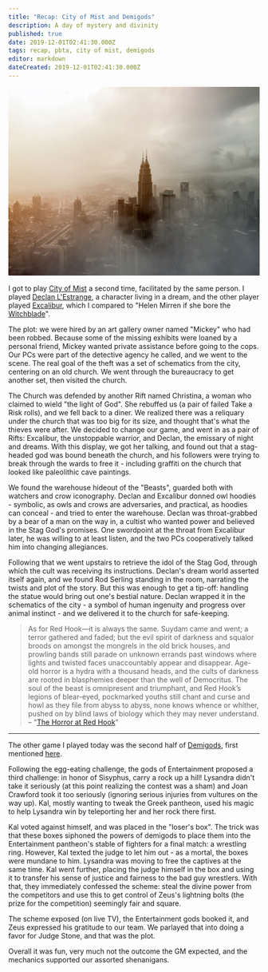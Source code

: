 ```yaml
---
title: "Recap: City of Mist and Demigods"
description: A day of mystery and divinity
published: true
date: 2019-12-01T02:41:30.000Z
tags: recap, pbta, city of mist, demigods
editor: markdown
dateCreated: 2019-12-01T02:41:30.000Z
---
```


![Featured Image](recap-city-of-mist-and-demigods.jpg)

I got to play [City of Mist](https://www.cityofmist.co/) a second time, facilitated by the same person. I played [Declan L'Estrange](https://19290615-096e-4dab-8b2d-2a4ac255656e.filesusr.com/ugd/64098d_07542ae3f4e74cd3940b5cdd5237b206.pdf), a character living in a dream, and the other player played [Excalibur](https://19290615-096e-4dab-8b2d-2a4ac255656e.filesusr.com/ugd/64098d_1523ee63a0404f39bf6aa2d38e84cdd9.pdf), which I compared to "Helen Mirren if she bore the [Witchblade](https://en.wikipedia.org/wiki/Witchblade)".

The plot: we were hired by an art gallery owner named "Mickey" who had been robbed. Because some of the missing exhibits were loaned by a personal friend, Mickey wanted private assistance before going to the cops. Our PCs were part of the detective agency he called, and we went to the scene. The real goal of the theft was a set of schematics from the city, centering on an old church. We went through the bureaucracy to get another set, then visited the church.

The Church was defended by another Rift named Christina, a woman who claimed to wield "the light of God". She rebuffed us (a pair of failed Take a Risk rolls), and we fell back to a diner. We realized there was a reliquary under the church that was too big for its size, and thought that's what the thieves were after. We decided to change our game, and went in as a pair of Rifts: Excalibur, the unstoppable warrior, and Declan, the emissary of night and dreams. With this display, we got her talking, and found out that a stag-headed god was bound beneath the church, and his followers were trying to break through the wards to free it - including graffiti on the church that looked like paleolithic cave paintings.

We found the warehouse hideout of the "Beasts", guarded both with watchers and crow iconography. Declan and Excalibur donned owl hoodies - symbolic, as owls and crows are adversaries, and practical, as hoodies can conceal - and tried to enter the warehouse. Declan was throat-grabbed by a bear of a man on the way in, a cultist who wanted power and believed in the Stag God's promises. One swordpoint at the throat from Excalibur later, he was willing to at least listen, and the two PCs cooperatively talked him into changing allegiances.

Following that we went upstairs to retrieve the idol of the Stag God, through which the cult was receiving its instructions. Declan's dream world asserted itself again, and we found Rod Serling standing in the room, narrating the twists and plot of the story. But this was enough to get a tip-off: handling the statue would bring out one's bestial nature. Declan wrapped it in the schematics of the city - a symbol of human ingenuity and progress over animal instinct - and we delivered it to the church for safe-keeping.

> As for Red Hook—it is always the same. Suydam came and went; a terror gathered and faded; but the evil spirit of darkness and squalor broods on amongst the mongrels in the old brick houses, and prowling bands still parade on unknown errands past windows where lights and twisted faces unaccountably appear and disappear. Age-old horror is a hydra with a thousand heads, and the cults of darkness are rooted in blasphemies deeper than the well of Democritus. The soul of the beast is omnipresent and triumphant, and Red Hook’s legions of blear-eyed, pockmarked youths still chant and curse and howl as they file from abyss to abyss, none knows whence or whither, pushed on by blind laws of biology which they may never understand. – "[The Horror at Red Hook](http://www.hplovecraft.com/writings/texts/fiction/hrh.aspx)"

----

The other game I played today was the second half of [Demigods](https://demigodspbta.com/), first mentioned [here](/recap-genesys-and-demigods/).

Following the egg-eating challenge, the gods of Entertainment proposed a third challenge: in honor of Sisyphus, carry a rock up a hill! Lysandra didn't take it seriously (at this point realizing the contest was a sham) and Joan Crawford took it too seriously (ignoring serious injuries from vultures on the way up). Kal, mostly wanting to tweak the Greek pantheon, used his magic to help Lysandra win by teleporting her and her rock there first.

Kal voted against himself, and was placed in the "loser's box". The trick was that these boxes siphoned the powers of demigods to place them into the Entertainment pantheon's stable of fighters for a final match: a wrestling ring. However, Kal texted the judge to let him out - as a mortal, the boxes were mundane to him. Lysandra was moving to free the captives at the same time. Kal went further, placing the judge himself in the box and using it to transfer his sense of justice and fairness to the bad guy wrestlers. With that, they immediately confessed the scheme: steal the divine power from the competitors and use this to get control of Zeus's lightning bolts (the prize for the competition) seemingly fair and square.

The scheme exposed (on live TV), the Entertainment gods booked it, and Zeus expressed his gratitude to our team. We parlayed that into doing a favor for Judge Stone, and that was the plot.

Overall it was fun, very much not the outcome the GM expected, and the mechanics supported our assorted shenanigans.


    